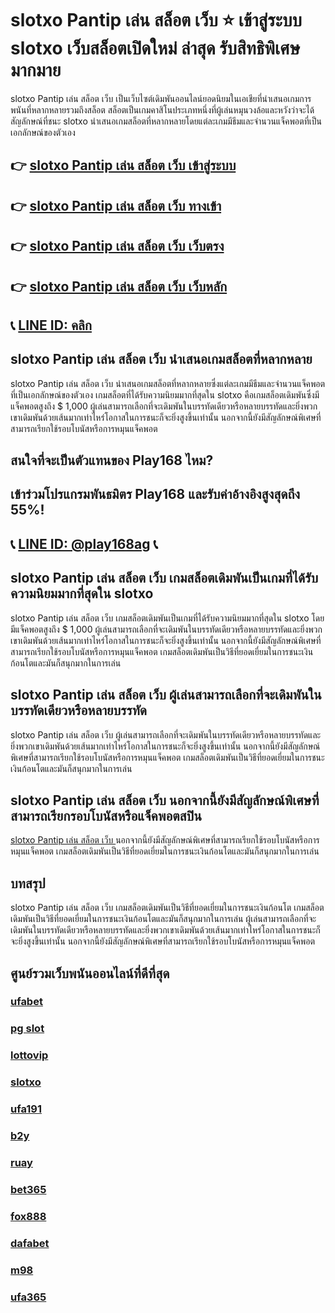
# slotxo Pantip เล่น สล็อต เว็บ ⭐ เข้าสู่ระบบ slotxo  เว็บสล็อตเปิดใหม่ ล่าสุด รับสิทธิพิเศษมากมาย

slotxo Pantip เล่น สล็อต เว็บ เป็นเว็บไซต์เดิมพันออนไลน์ยอดนิยมในเอเชียที่นําเสนอเกมการพนันที่หลากหลายรวมถึงสล็อต สล็อตเป็นเกมคาสิโนประเภทหนึ่งที่ผู้เล่นหมุนวงล้อและหวังว่าจะได้สัญลักษณ์ที่ชนะ slotxo  นําเสนอเกมสล็อตที่หลากหลายโดยแต่ละเกมมีธีมและจํานวนแจ็คพอตที่เป็นเอกลักษณ์ของตัวเอง

## 👉 [slotxo Pantip เล่น สล็อต เว็บ เข้าสู่ระบบ](https://bit.ly/3TCj9rY)
## 👉 [slotxo Pantip เล่น สล็อต เว็บ ทางเข้า](https://bit.ly/3TCj9rY)
## 👉 [slotxo Pantip เล่น สล็อต เว็บ เว็บตรง](https://bit.ly/3TCj9rY)
## 👉 [slotxo Pantip เล่น สล็อต เว็บ เว็บหลัก](https://bit.ly/3TCj9rY)
## 📞 [LINE ID: คลิก](https://line.me/R/ti/p/@342mcrfd)

## slotxo Pantip เล่น สล็อต เว็บ นําเสนอเกมสล็อตที่หลากหลาย
slotxo Pantip เล่น สล็อต เว็บ  นําเสนอเกมสล็อตที่หลากหลายซึ่งแต่ละเกมมีธีมและจํานวนแจ็คพอตที่เป็นเอกลักษณ์ของตัวเอง เกมสล็อตที่ได้รับความนิยมมากที่สุดใน slotxo  คือเกมสล็อตเดิมพันซึ่งมีแจ็คพอตสูงถึง $ 1,000 ผู้เล่นสามารถเลือกที่จะเดิมพันในบรรทัดเดียวหรือหลายบรรทัดและยิ่งพวกเขาเดิมพันด้วยเส้นมากเท่าไหร่โอกาสในการชนะก็จะยิ่งสูงขึ้นเท่านั้น นอกจากนี้ยังมีสัญลักษณ์พิเศษที่สามารถเรียกใช้รอบโบนัสหรือการหมุนแจ็คพอต

## สนใจที่จะเป็นตัวแทนของ Play168 ไหม?
## เข้าร่วมโปรแกรมพันธมิตร Play168 และรับค่าอ้างอิงสูงสุดถึง 55%!
## 📞 [LINE ID: @play168ag](https://bit.ly/3RSGiFl) 📞

## slotxo Pantip เล่น สล็อต เว็บ เกมสล็อตเดิมพันเป็นเกมที่ได้รับความนิยมมากที่สุดใน slotxo 
slotxo Pantip เล่น สล็อต เว็บ  เกมสล็อตเดิมพันเป็นเกมที่ได้รับความนิยมมากที่สุดใน slotxo  โดยมีแจ็คพอตสูงถึง $ 1,000 ผู้เล่นสามารถเลือกที่จะเดิมพันในบรรทัดเดียวหรือหลายบรรทัดและยิ่งพวกเขาเดิมพันด้วยเส้นมากเท่าไหร่โอกาสในการชนะก็จะยิ่งสูงขึ้นเท่านั้น นอกจากนี้ยังมีสัญลักษณ์พิเศษที่สามารถเรียกใช้รอบโบนัสหรือการหมุนแจ็คพอต เกมสล็อตเดิมพันเป็นวิธีที่ยอดเยี่ยมในการชนะเงินก้อนโตและมันก็สนุกมากในการเล่น

## slotxo Pantip เล่น สล็อต เว็บ ผู้เล่นสามารถเลือกที่จะเดิมพันในบรรทัดเดียวหรือหลายบรรทัด
slotxo Pantip เล่น สล็อต เว็บ ผู้เล่นสามารถเลือกที่จะเดิมพันในบรรทัดเดียวหรือหลายบรรทัดและยิ่งพวกเขาเดิมพันด้วยเส้นมากเท่าไหร่โอกาสในการชนะก็จะยิ่งสูงขึ้นเท่านั้น นอกจากนี้ยังมีสัญลักษณ์พิเศษที่สามารถเรียกใช้รอบโบนัสหรือการหมุนแจ็คพอต เกมสล็อตเดิมพันเป็นวิธีที่ยอดเยี่ยมในการชนะเงินก้อนโตและมันก็สนุกมากในการเล่น

## slotxo Pantip เล่น สล็อต เว็บ นอกจากนี้ยังมีสัญลักษณ์พิเศษที่สามารถเรียกรอบโบนัสหรือแจ็คพอตสปิน
[slotxo Pantip เล่น สล็อต เว็บ ](https://atom.io/themes/slotxo%20%E0%B9%80%E0%B8%84%E0%B8%A3%E0%B8%94%E0%B8%B4%E0%B8%95%E0%B8%9F%E0%B8%A3%E0%B8%B5%20direct%20website%20login) นอกจากนี้ยังมีสัญลักษณ์พิเศษที่สามารถเรียกใช้รอบโบนัสหรือการหมุนแจ็คพอต เกมสล็อตเดิมพันเป็นวิธีที่ยอดเยี่ยมในการชนะเงินก้อนโตและมันก็สนุกมากในการเล่น

## บทสรุป
slotxo Pantip เล่น สล็อต เว็บ เกมสล็อตเดิมพันเป็นวิธีที่ยอดเยี่ยมในการชนะเงินก้อนโต เกมสล็อตเดิมพันเป็นวิธีที่ยอดเยี่ยมในการชนะเงินก้อนโตและมันก็สนุกมากในการเล่น ผู้เล่นสามารถเลือกที่จะเดิมพันในบรรทัดเดียวหรือหลายบรรทัดและยิ่งพวกเขาเดิมพันด้วยเส้นมากเท่าไหร่โอกาสในการชนะก็จะยิ่งสูงขึ้นเท่านั้น นอกจากนี้ยังมีสัญลักษณ์พิเศษที่สามารถเรียกใช้รอบโบนัสหรือการหมุนแจ็คพอต

## ศูนย์รวมเว็บพนันออนไลน์ที่ดีที่สุด
### [ufabet](https://atom.io/packages/ufabet)
### [pg slot](https://atom.io/themes/pg%20slot)
### [lottovip](https://atom.io/packages/lottovip)
### [slotxo](https://atom.io/packages/slotxo)
### [ufa191](https://atom.io/packages/ufa191)
### [b2y](https://atom.io/packages/b2y)
### [ruay](https://atom.io/themes/ruay)
### [bet365](https://atom.io/packages/bet365)
### [fox888](https://atom.io/packages/fox888)
### [dafabet](https://atom.io/packages/dafabet)
### [m98](https://atom.io/packages/m98)
### [ufa365](https://atom.io/packages/ufa365)
